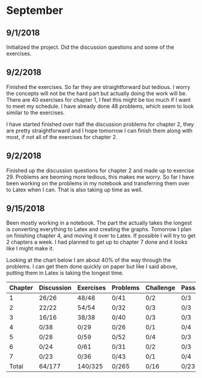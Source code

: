 
# September

## 9/1/2018

Initialized the project.  Did the discussion questions and some of the exercises.  

## 9/2/2018 

Finished the exercises.  So far they are straightforward but tedious.  I worry the concepts will not be the hard part but actually doing the work will be.  There are 40 exercises for chapter 1, I feel this might be too much if I want to meet my schedule.  I have already done 48 problems, which seem to look similar to the exercises.  

I have started finished over half the discussion problems for chapter 2, they are pretty straightforward and I hope tomorrow I can finish them along with most, if not all of the exercises for chapter 2.

## 9/2/2018

Finished up the discussion questions for chapter 2 and made up to exercise 29.  Problems are beoming more tedious, this makes me worry.  So far I have been working on the problems in my notebook and transferring them over to Latex when I can.  That is also taking up time as well.

## 9/15/2018

Been mostly working in a notebook.  The part the actually takes the longest is converting everything to Latex and creating the graphs.  Tomorrow I plan on finishing chapter 4, and moving it over to Latex.  If possible I will try to get 2 chapters a week.  I had planned to get up to chapter 7 done and it looks like I might make it.  

Looking at the chart below I am about 40% of the way through the problems.  I can get them done quickly on paper but like I said above, putting them in Latex is taking the longest time.

| Chapter    | Discussion | Exercises  | Problems   | Challenge  | Passage    | Total      |
|------------|------------|------------|------------|------------|------------|------------|
| 1          | 26/26      | 48/48      | 0/41       | 0/2        | 0/3        | 74/120     |
| 2          | 22/22      | 54/54      | 0/32       | 0/3        | 0/3        | 76/114     |
| 3          | 16/16      | 38/38      | 0/40       | 0/3        | 0/3        | 54/101     |
| 4          | 0/38       | 0/29       | 0/26       | 0/1        | 0/4        | 0/98       |
| 5          | 0/28       | 0/59       | 0/52       | 0/4        | 0/3        | 0/146      |
| 6          | 0/24       | 0/61       | 0/31       | 0/2        | 0/3        | 0/121      |
| 7          | 0/23       | 0/36       | 0/43       | 0/1        | 0/4        | 0/107      |
|Total       | 64/177     | 140/325    | 0/265      | 0/16       | 0/23       | 0/807      |
